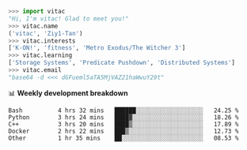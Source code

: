 ```python
>>> import vitac
"Hi, I'm vitac! Glad to meet you!"
>>> vitac.name
('vitac', 'Ziy1-Tan')
>>> vitac.interests
['K-ON!', 'fitness', 'Metro Exodus/The Witcher 3']
>>> vitac.learning
['Storage Systems', 'Predicate Pushdown', 'Distributed Systems']
>>> vitac.email
"base64 -d <<< dGFueml5aTA5MjVAZ21haWwuY29t"
```
📊 **Weekly development breakdown**
<!--START_SECTION:waka-->

```text
Bash          4 hrs 32 mins   ██████░░░░░░░░░░░░░░░░░░░   24.25 %
Python        3 hrs 24 mins   ████▓░░░░░░░░░░░░░░░░░░░░   18.26 %
C++           3 hrs 20 mins   ████▒░░░░░░░░░░░░░░░░░░░░   17.89 %
Docker        2 hrs 22 mins   ███▒░░░░░░░░░░░░░░░░░░░░░   12.73 %
Other         1 hr 35 mins    ██░░░░░░░░░░░░░░░░░░░░░░░   08.53 %
```

<!--END_SECTION:waka-->
